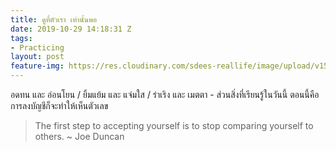 ```yaml
---
title: ดูที่ตัวเรา เท่านั้นพอ
date: 2019-10-29 14:18:31 Z
tags:
- Practicing
layout: post
feature-img: https://res.cloudinary.com/sdees-reallife/image/upload/v1555658919/sample_feature_img.png
---
```


อดทน และ อ่อนโยน / ยิ้มแย้ม และ แจ่มใส / ร่าเริง และ เมตตา - ส่วนสิ่งที่เรียนรู้ในวันนี้ ตอนนี้คือ การลงบัญชีก็จะทำให้เห็นตัวเลข

<i class="fa fa-child" style="color:plum"></i>

> The first step to accepting yourself is to stop comparing yourself to others. ~ Joe Duncan
